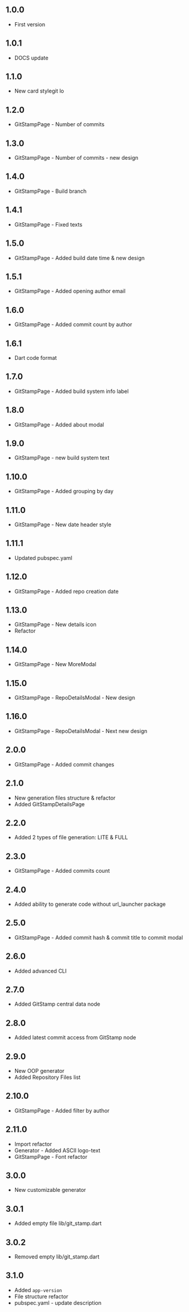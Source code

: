 ## 1.0.0

* First version

## 1.0.1

* DOCS update

## 1.1.0

* New card stylegit lo

## 1.2.0

* GitStampPage - Number of commits

## 1.3.0

* GitStampPage - Number of commits - new design

## 1.4.0

* GitStampPage - Build branch

## 1.4.1

* GitStampPage - Fixed texts

## 1.5.0

* GitStampPage - Added build date time & new design

## 1.5.1

* GitStampPage - Added opening author email

## 1.6.0

* GitStampPage - Added commit count by author

## 1.6.1

* Dart code format

## 1.7.0

* GitStampPage - Added build system info label

## 1.8.0

* GitStampPage - Added about modal

## 1.9.0

* GitStampPage - new build system text

## 1.10.0

* GitStampPage - Added grouping by day

## 1.11.0

* GitStampPage - New date header style

## 1.11.1

* Updated pubspec.yaml

## 1.12.0

* GitStampPage - Added repo creation date

## 1.13.0

* GitStampPage - New details icon
* Refactor

## 1.14.0

* GitStampPage - New MoreModal

## 1.15.0

* GitStampPage - RepoDetailsModal - New design

## 1.16.0

* GitStampPage - RepoDetailsModal - Next new design

## 2.0.0

* GitStampPage - Added commit changes

## 2.1.0

* New generation files structure & refactor
* Added GitStampDetailsPage

## 2.2.0

* Added 2 types of file generation: LITE & FULL

## 2.3.0

* GitStampPage - Added commits count

## 2.4.0

* Added ability to generate code without url_launcher package

## 2.5.0

* GitStampPage - Added commit hash & commit title to commit modal

## 2.6.0

* Added advanced CLI

## 2.7.0

* Added GitStamp central data node

## 2.8.0

* Added latest commit access from GitStamp node

## 2.9.0

* New OOP generator
* Added Repository Files list

## 2.10.0

* GitStampPage - Added filter by author

## 2.11.0

* Import refactor
* Generator - Added ASCII logo-text
* GitStampPage - Font refactor

## 3.0.0

* New customizable generator

## 3.0.1

* Added empty file lib/git_stamp.dart

## 3.0.2

* Removed empty lib/git_stamp.dart

## 3.1.0

* Added `app-version`
* File structure refactor
* pubspec.yaml - update description
